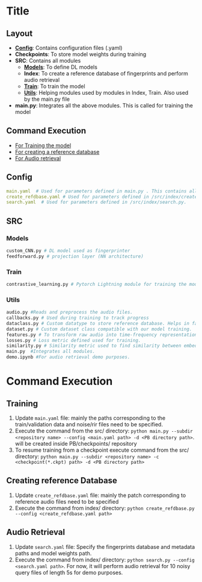# Title

## Layout

* [**Config**](#config): Contains configuration files (.yaml)  
* **Checkpoints**: To store model weights during training
* **SRC**: Contains all modules
  * [**Models**](#models): To define DL models
  * **Index**: To create a reference database of fingerprints and perform audio retrieval
  * [**Train**](#train): To train the model
  * [**Utils**](#utils): Helping modules used by modules in Index, Train. Also used by the main.py file
* **main.py**: Integrates all the above modules. This is called for training the model

## Command Execution

* [For Training the model](#training)
* [For creating a reference database](#reference-database)
* [For Audio retrieval](#audio-retrieval)

## Config
```yaml
main.yaml  # Used for parameters defined in main.py . This contains all the important parameters of the system.
create_refdbase.yaml # Used for parameters defined in /src/index/create_refdbase. 
search.yaml  # Used for parameters defined in /src/index/search.py. 
```
## SRC
### Models
```Python 
custom_CNN.py # DL model used as fingerprinter
feedforward.py # projection layer (NN architecture)
```
### Train
```Python 
contrastive_learning.py # Pytorch Lightning module for training the model.
```
### Utils
```Python 
audio.py #Reads and preprocess the audio files.
callbacks.py # Used during training to track progress
dataclass.py # Custom datatype to store reference database. Helps in fast appending to numpy array.
dataset.py # Custom dataset class compatible with our model training.
features.py # To transform raw audio into time-frequency representation.
losses.py # Loss metric defined used for training.
similarity.py # Similarity metric used to find similarity between embeddings during training.
main.py  #Integrates all modules.
demo.ipynb #For audio retrieval demo purposes.
```
# Command Execution 
## Training
1. Update `main.yaml` file: mainly the paths corresponding to the train/validation data and noise/rir files need to be
   specified.
2. Execute the command from the src/ directory: `python main.py --subdir <repository name> --config <main.yaml
   path> -d <PB directory path>`. <repository name> will be created inside PB/checkpoints/ repository
3. To resume training from a checkpoint execute command from the src/ directory: `python main.py --subdir <repository name> -c <checkpoint(*.ckpt)
   path> -d <PB directory path>`
## Creating reference Database
1. Update `create_refdbase.yaml` file: mainly the patch corresponding to reference audio files need to be specified
2. Execute the command from index/ directory: `python create_refdbase.py --config <create_refdbase.yaml path>`
## Audio Retrieval
1. Update `search.yaml` file: Specify the fingerprints database and metadata paths and model weights path.
2. Execute the command from index/ directory: `python search.py --config <search.yaml path>`. For now, it will perform
   audio retrieval for 10 noisy query files of length 5s for demo purposes.
